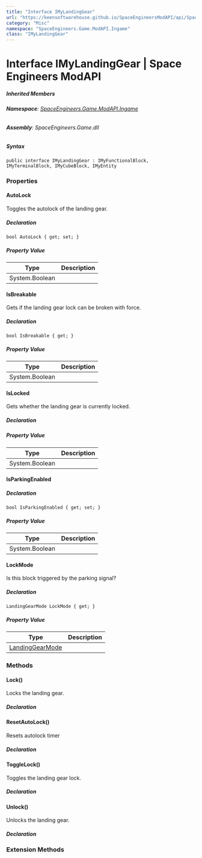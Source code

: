```yaml
---
title: "Interface IMyLandingGear"
url: "https://keensoftwarehouse.github.io/SpaceEngineersModAPI/api/SpaceEngineers.Game.ModAPI.Ingame.IMyLandingGear.html"
category: "Misc"
namespace: "SpaceEngineers.Game.ModAPI.Ingame"
class: "IMyLandingGear"
---
```


# Interface IMyLandingGear | Space Engineers ModAPI

##### Inherited Members

###### **Namespace**: [SpaceEngineers.Game.ModAPI.Ingame](https://keensoftwarehouse.github.io/SpaceEngineersModAPI/api/SpaceEngineers.Game.ModAPI.Ingame.html)

###### **Assembly**: SpaceEngineers.Game.dll

##### Syntax

```
public interface IMyLandingGear : IMyFunctionalBlock, IMyTerminalBlock, IMyCubeBlock, IMyEntity
```

### Properties

#### AutoLock

Toggles the autolock of the landing gear.

##### Declaration

```
bool AutoLock { get; set; }
```

##### Property Value

| Type | Description |
| --- | --- |
| System.Boolean |     |

#### IsBreakable

Gets if the landing gear lock can be broken with force.

##### Declaration

```
bool IsBreakable { get; }
```

##### Property Value

| Type | Description |
| --- | --- |
| System.Boolean |     |

#### IsLocked

Gets whether the landing gear is currently locked.

##### Declaration

##### Property Value

| Type | Description |
| --- | --- |
| System.Boolean |     |

#### IsParkingEnabled

##### Declaration

```
bool IsParkingEnabled { get; set; }
```

##### Property Value

| Type | Description |
| --- | --- |
| System.Boolean |     |

#### LockMode

Is this block triggered by the parking signal?

##### Declaration

```
LandingGearMode LockMode { get; }
```

##### Property Value

| Type | Description |
| --- | --- |
| [LandingGearMode](https://keensoftwarehouse.github.io/SpaceEngineersModAPI/api/SpaceEngineers.Game.ModAPI.Ingame.LandingGearMode.html) |     |

### Methods

#### Lock()

Locks the landing gear.

##### Declaration

#### ResetAutoLock()

Resets autolock timer

##### Declaration

#### ToggleLock()

Toggles the landing gear lock.

##### Declaration

#### Unlock()

Unlocks the landing gear.

##### Declaration

### Extension Methods